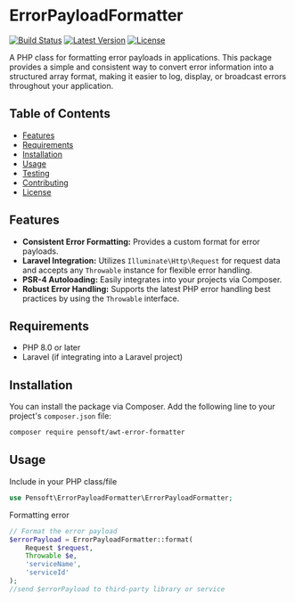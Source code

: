 # ErrorPayloadFormatter

[![Build Status](https://img.shields.io/travis/pensoft/awt-error-formatter/master.svg)](https://travis-ci.org/pensoft/awt-error-formatter)
[![Latest Version](https://img.shields.io/packagist/v/pensoft/awt-error-formatter.svg)](https://packagist.org/packages/pensoft/awt-error-formatter)
[![License](https://img.shields.io/packagist/l/pensoft/awt-error-formatter.svg)](LICENSE)

A PHP class for formatting error payloads in applications. This package provides a simple and consistent way to convert error information into a structured array format, making it easier to log, display, or broadcast errors throughout your application.

## Table of Contents

- [Features](#features)
- [Requirements](#requirements)
- [Installation](#installation)
- [Usage](#usage)
- [Testing](#testing)
- [Contributing](#contributing)
- [License](#license)

## Features

- **Consistent Error Formatting:** Provides a custom format for error payloads.
- **Laravel Integration:** Utilizes `Illuminate\Http\Request` for request data and accepts any `Throwable` instance for flexible error handling.
- **PSR-4 Autoloading:** Easily integrates into your projects via Composer.
- **Robust Error Handling:** Supports the latest PHP error handling best practices by using the `Throwable` interface.

## Requirements

- PHP 8.0 or later
- Laravel (if integrating into a Laravel project)

## Installation

You can install the package via Composer. Add the following line to your project's `composer.json` file:

```bash
composer require pensoft/awt-error-formatter
```

## Usage

Include in your PHP class/file

```php
use Pensoft\ErrorPayloadFormatter\ErrorPayloadFormatter;
```

Formatting error
```php
// Format the error payload
$errorPayload = ErrorPayloadFormatter::format(
    Request $request,
    Throwable $e,
    'serviceName',
    'serviceId'
);
//send $errorPayload to third-party library or service
```
